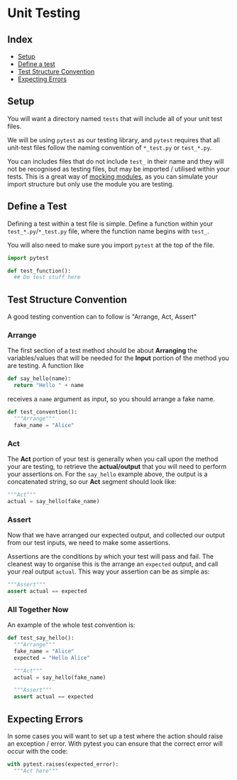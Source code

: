 # Unit Testing

## Index
  * [Setup](#setup)
  * [Define a test](#define-a-test)
  * [Test Structure Convention](#test-structure-convention)
  * [Expecting Errors](#expecting-errors)

## Setup

You will want a directory named `tests` that will include all of your unit test files.

We will be using `pytest` as our testing library, and `pytest` requires that all unit-test files follow the naming convention of `*_test.py` or `test_*.py`.

You can includes files that do not include `test_` in their name and they will not be recognised as testing files, but may be imported / utilised within your tests.
This is a great way of [mocking modules](#mocking-your-own-modules), as you can simulate your import structure but only use the module you are testing.

## Define a Test

Defining a test within a test file is simple. Define a function within your `test_*.py`/`*_test.py` file, where the function name begins with `test_`.

You will also need to make sure you import `pytest` at the top of the file.

``` py
import pytest

def test_function():
  ## Do test stuff here
```

## Test Structure Convention

A good testing convention can to follow is "Arrange, Act, Assert"

### Arrange

The first section of a test method should be about **Arranging** the variables/values that will be needed for the **Input** portion of the method you are testing. A function like

``` py
def say_hello(name):
  return "Hello " + name
```

receives a `name` argument as input, so you should arrange a fake name.

```py
def test_convention():
  """Arrange"""
  fake_name = "Alice"
```

### Act

The **Act** portion of your test is generally when you call upon the method your are testing, to retrieve the **actual/output** that you will need to perform your assertions on. For the `say_hello` example above, the output is a concatenated string, so our **Act** segment should look like:

```py
"""Act"""
actual = say_hello(fake_name)
```

### Assert

Now that we have arranged our expected output, and collected our output from our test inputs, we need to make some assertions.

Assertions are the conditions by which your test will pass and fail. The cleanest way to organise this is the arrange an `expected` output, and call your real output `actual`. This way your assertion can be as simple as:

```py
"""Assert"""
assert actual == expected
```

### All Together Now

An example of the whole test convention is:

```py
def test_say_hello():
  """Arrange"""
  fake_name = "Alice"
  expected = "Hello Alice"

  """Act"""
  actual = say_hello(fake_name)

  """Assert"""
  assert actual == expected
```

## Expecting Errors

In some cases you will want to set up a test where the action should raise an exception / error. With pytest you can ensure that the correct error will occur with the code:

``` py
with pytest.raises(expected_error):
  """Act here"""
```

